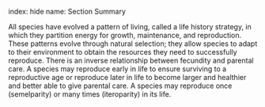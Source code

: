 index: hide
name: Section Summary

All species have evolved a pattern of living, called a life history strategy, in which they partition energy for growth, maintenance, and reproduction. These patterns evolve through natural selection; they allow species to adapt to their environment to obtain the resources they need to successfully reproduce. There is an inverse relationship between fecundity and parental care. A species may reproduce early in life to ensure surviving to a reproductive age or reproduce later in life to become larger and healthier and better able to give parental care. A species may reproduce once (semelparity) or many times (iteroparity) in its life.
